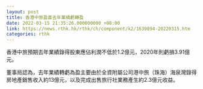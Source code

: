 ```yaml
---
layout: post
title: 香港中旅盈喜去年業績虧轉盈
date: 2022-03-15 21:35:26.000000000 +08:00
link: https://news.rthk.hk/rthk/ch/component/k2/1639094-20220315.htm
categories: rthk
---
```


香港中旅預期去年業績錄得股東應佔利潤不低於1.2億元，2020年則虧損3.91億元。

董事局認為，去年業績轉虧為盈主要由於全資附屬公司港中旅（珠海）海泉灣錄得房地產銷售收入約13億元，以及完成出售旅行社業務產生約2.3億元收益。
